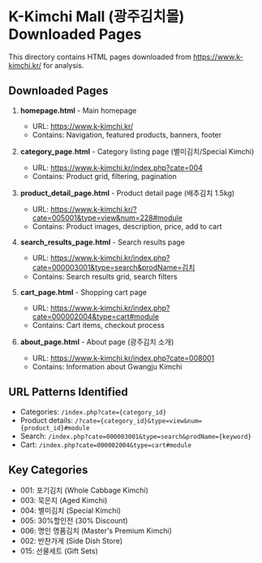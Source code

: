 # K-Kimchi Mall (광주김치몰) Downloaded Pages

This directory contains HTML pages downloaded from https://www.k-kimchi.kr/ for analysis.

## Downloaded Pages

1. **homepage.html** - Main homepage
   - URL: https://www.k-kimchi.kr/
   - Contains: Navigation, featured products, banners, footer

2. **category_page.html** - Category listing page (별미김치/Special Kimchi)
   - URL: https://www.k-kimchi.kr/index.php?cate=004
   - Contains: Product grid, filtering, pagination

3. **product_detail_page.html** - Product detail page (배추김치 1.5kg)
   - URL: https://www.k-kimchi.kr/?cate=005001&type=view&num=228#module
   - Contains: Product images, description, price, add to cart

4. **search_results_page.html** - Search results page
   - URL: https://www.k-kimchi.kr/index.php?cate=000003001&type=search&prodName=김치
   - Contains: Search results grid, search filters

5. **cart_page.html** - Shopping cart page
   - URL: https://www.k-kimchi.kr/index.php?cate=000002004&type=cart#module
   - Contains: Cart items, checkout process

6. **about_page.html** - About page (광주김치 소개)
   - URL: https://www.k-kimchi.kr/index.php?cate=008001
   - Contains: Information about Gwangju Kimchi

## URL Patterns Identified

- Categories: `/index.php?cate={category_id}`
- Product details: `/?cate={category_id}&type=view&num={product_id}#module`
- Search: `/index.php?cate=000003001&type=search&prodName={keyword}`
- Cart: `/index.php?cate=000002004&type=cart#module`

## Key Categories
- 001: 포기김치 (Whole Cabbage Kimchi)
- 003: 묵은지 (Aged Kimchi)
- 004: 별미김치 (Special Kimchi)
- 005: 30%할인전 (30% Discount)
- 006: 명인 명품김치 (Master's Premium Kimchi)
- 002: 반찬가게 (Side Dish Store)
- 015: 선물세트 (Gift Sets)